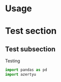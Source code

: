 # Usage
# Test section

## Test subsection

Testing

```python 
import pandas as pd
import azertyu
```

